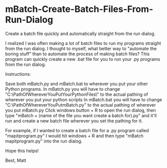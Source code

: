 # mBatch-Create-Batch-Files-From-Run-Dialog
Create a batch file quickly and automatically straight from the run dialog. 

I realized I was often making a lot of batch files to run my programs straight from the run dialog. I thought to myself, what better way to "automate the boring stuff" than to automate the process of making batch files? This program can quickly create a new .bat file for you to run your .py programs from the run dialog. 

Instructions: 

Save both mBatch.py and mBatch.bat to wherever you put your other Python programs. 
In mBatch.py you will have to change "C:\\PathOfWhereverYouPutYourPythonFiles\\" to the actual pathing of wherever you put your python scripts
In mBatch.bat you will have to change "C:\PathOfWhereverYouPutmBatch.py\" to the actual pathing of wherever you put mBatch.py 
Click windows button + R to open the run dialog, then type "mBatch + (name of the file you want create a batch for).py" and it'll run and create a new batch file wherever you set the pathing for it. 

For example, if I wanted to create a batch file for a .py program called "mapitprogram.py" I would hit windows + R and then type "mBatch mapitprogram.py" into the run dialog. 

Hope this helps!

Best,
Matt
